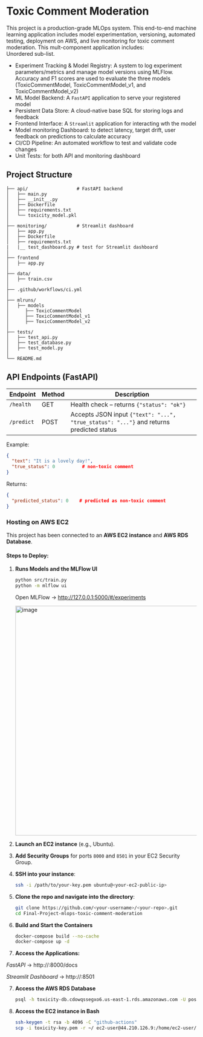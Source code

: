 # Toxic Comment Moderation

This project is a production-grade MLOps system. This end-to-end machine learning application includes
model experimentation, versioning, automated testing, deployment on AWS, and live monitoring for
toxic comment moderation. This mult-component application includes:  
Unordered sub-list.
- Experiment Tracking & Model Registry: A system to log experiment parameters/metrics and manage model versions using MLFlow. Accuracy and F1 scores are used to evaluate the three models (ToxicCommentModel, ToxicCommentModel_v1, and ToxicCommentModel_v2)
- ML Model Backend: A `FastAPI` application to serve your registered model
- Persistent Data Store: A cloud-native base SQL for storing logs and feedback
- Frontend Interface: A `Streamlit` application for interacting wth the model
- Model monitoring Dashboard: to detect latency, target drift, user feedback on predictions to calculate accuracy
- CI/CD Pipeline: An automated workflow to test and validate code changes
- Unit Tests: for both API and monitoring dashboard

## Project Structure

```
├── api/                  # FastAPI backend
│   ├── main.py
│   ├── __init__.py
│   ├── Dockerfile
│   ├── requirements.txt
│   └── toxicity_model.pkl
│
├── monitoring/           # Streamlit dashboard
│   ├── app.py
│   ├── Dockerfile
│   ├── requirements.txt
|   |__ test_dashboard.py # test for Streamlit dashboard
│
├── frontend
│   ├── app.py
│    
├── data/
│   ├── train.csv
│ 
├── .github/workflows/ci.yml
│ 
├── mlruns/
│   ├── models
│      ├── ToxicCommentModel
│      ├── ToxicCommentModel_v1
│      ├── ToxicCommentModel_v2
│    
├── tests/
│   ├── test_api.py
│   ├── test_database.py
│   ├── test_model.py
│      
└── README.md
```

## API Endpoints (FastAPI)

| Endpoint    | Method | Description |
|-------------|--------|-------------|
| `/health`   | GET    | Health check – returns `{"status": "ok"}` |
| `/predict`  | POST   | Accepts JSON input `{"text": "...", "true_status": "..."}` and returns predicted status |

Example:
```json
{
  "text": "It is a lovely day!",
  "true_status": 0          # non-toxic comment 
}
```

Returns:
```json
{
  "predicted_status": 0    # predicted as non-toxic comment
}
```

### Hosting on AWS EC2 

This project has been connected to an **AWS EC2 instance** and **AWS RDS Database**.

#### Steps to Deploy:

1. **Runs Models and the MLFlow UI**
   
   ```bash
   python src/train.py 
   python -m mlflow ui
   ```
   Open MLFlow → http://127.0.0.1:5000/#/experiments

   <img width="1190" height="606" alt="image" src="https://github.com/user-attachments/assets/5e14bb85-ba21-4193-a326-37ed5544bd67" />


3. **Launch an EC2 instance** (e.g., Ubuntu).
4. **Add Security Groups** for ports `8000` and `8501` in your EC2 Security Group.
5. **SSH into your instance**:
   ```bash
   ssh -i /path/to/your-key.pem ubuntu@<your-ec2-public-ip>
   ```

6. **Clone the repo and navigate into the directory**:
   ```bash
   git clone https://github.com/<your-username>/<your-repo>.git
   cd Final-Project-mlops-toxic-comment-moderation
   ```
7. **Build and Start the Containers**

   ```bash
   docker-compose build --no-cache
   docker-compose up -d
   ```
8. **Access the Applications:**

*FastAPI* → http://<ec2-public-ip>:8000/docs

*Streamlit Dashboard* → http://<ec2-public-ip>:8501

7. **Access the AWS RDS Database**
   
   ```bash
   psql -h toxicity-db.cdowqssegxo6.us-east-1.rds.amazonaws.com -U postgres -p 5432
   ```

9. **Access the EC2 instance in Bash**

   ```bash
   ssh-keygen -t rsa -b 4096 -C "github-actions"
   scp -i toxicity-key.pem -r ~/ ec2-user@44.210.126.9:/home/ec2-user/
   ```

